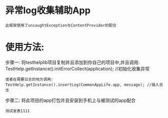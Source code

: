 # 异常log收集辅助App

    此框架使用了uncaughtException与ContentProvider的配合

# 使用方法:
 步骤一:
    将testhelplib项目复制并且添加到你自己的项目中,并且调用:
    TestHelp.getInstance().initErrorCollect(application); //初始化收集异常

    或者在需要日志的地方调用:
    TestHelp.getInstance().insertLog(CommonAppLife.app, message); //插入日志

 步骤二:
    将此项目的app打包并且安装到手机上与被测试的app配合

    
    测试发表1111



